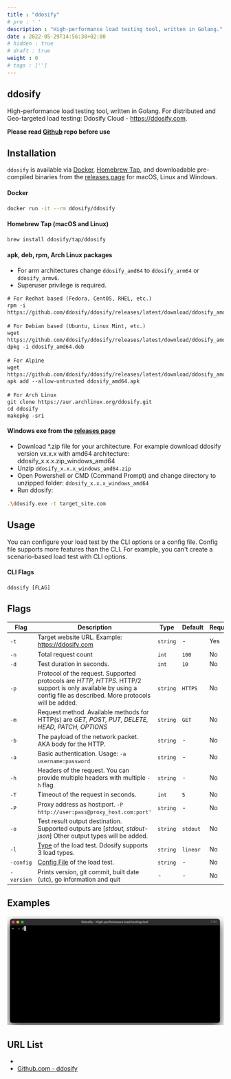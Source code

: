 ```yaml
---
title : "ddosify"
# pre : ' '
description : "High-performance load testing tool, written in Golang."
date : 2022-05-29T14:56:38+02:00
# hidden : true
# draft : true
weight : 0
# tags : ['']
---
```


## ddosify

High-performance load testing tool, written in Golang. For distributed and Geo-targeted load testing: Ddosify Cloud - <https://ddosify.com>.

**Please read [Github](https://github.com/ddosify/ddosify) repo before use**

## Installation

`ddosify` is available via [Docker](https://hub.docker.com/r/ddosify/ddosify), [Homebrew Tap](#homebrew-tap-macos-and-linux), and downloadable pre-compiled binaries from the [releases page](https://github.com/ddosify/ddosify/releases/latest) for macOS, Linux and Windows.

#### Docker

```bash
docker run -it --rm ddosify/ddosify
```

#### Homebrew Tap (macOS and Linux)

```bash
brew install ddosify/tap/ddosify
```

#### apk, deb, rpm, Arch Linux packages

* For arm architectures change `ddosify_amd64` to `ddosify_arm64` or `ddosify_armv6`.
* Superuser privilege is required.

```plain
# For Redhat based (Fedora, CentOS, RHEL, etc.)
rpm -i https://github.com/ddosify/ddosify/releases/latest/download/ddosify_amd64.rpm

# For Debian based (Ubuntu, Linux Mint, etc.)
wget https://github.com/ddosify/ddosify/releases/latest/download/ddosify_amd64.deb
dpkg -i ddosify_amd64.deb

# For Alpine
wget https://github.com/ddosify/ddosify/releases/latest/download/ddosify_amd64.apk
apk add --allow-untrusted ddosify_amd64.apk

# For Arch Linux
git clone https://aur.archlinux.org/ddosify.git
cd ddosify
makepkg -sri
```

#### Windows exe from the [releases page](https://github.com/ddosify/ddosify/releases/latest)

* Download *.zip file for your architecture. For example download ddosify version vx.x.x with amd64 architecture: ddosify_x.x.x.zip_windows_amd64
* Unzip `ddosify_x.x.x_windows_amd64.zip`
* Open Powershell or CMD (Command Prompt) and change directory to unzipped folder: `ddosify_x.x.x_windows_amd64`
* Run ddosify:

```bash
.\ddosify.exe -t target_site.com
```

## Usage

You can configure your load test by the CLI options or a config file. Config file supports more features than the CLI. For example, you can't create a scenario-based load test with CLI options.

#### CLI Flags

```plain
ddosify [FLAG]
```

## Flags

| Flag       | Description                                                                                                                                                         | Type     | Default  | Required? |
| ---------- | ------------------------------------------------------------------------------------------------------------------------------------------------------------------- | -------- | -------- | --------- |
| `-t`       | Target website URL. Example: <https://ddosify.com>                                                                                                                  | `string` | -        | Yes       |
| `-n`       | Total request count                                                                                                                                                 | `int`    | `100`    | No        |
| `-d`       | Test duration in seconds.                                                                                                                                           | `int`    | `10`     | No        |
| `-p`       | Protocol of the request. Supported protocols are *HTTP, HTTPS*. HTTP/2 support is only available by using a config file as described. More protocols will be added. | `string` | `HTTPS`  | No        |
| `-m`       | Request method. Available methods for HTTP(s) are *GET, POST, PUT, DELETE, HEAD, PATCH, OPTIONS*                                                                    | `string` | `GET`    | No        |
| `-b`       | The payload of the network packet. AKA body for the HTTP.                                                                                                           | `string` | -        | No        |
| `-a`       | Basic authentication. Usage: `-a username:password`                                                                                                                 | `string` | -        | No        |
| `-h`       | Headers of the request. You can provide multiple headers with multiple `-h` flag.                                                                                   | `string` | -        | No        |
| `-T`       | Timeout of the request in seconds.                                                                                                                                  | `int`    | `5`      | No        |
| `-P`       | Proxy address as host:port. `-P http://user:pass@proxy_host.com:port'`                                                                                              | `string` | -        | No        |
| `-o`       | Test result output destination. Supported outputs are [*stdout, stdout-json*] Other output types will be added.                                                     | `string` | `stdout` | No        |
| `-l`       | [Type](#load-types) of the load test. Ddosify supports 3 load types.                                                                                                | `string` | `linear` | No        |
| `-config`  | [Config File](#config-file) of the load test.                                                                                                                       | `string` | -        | No        |
| `-version` | Prints version, git commit, built date (utc), go information and quit                                                                                               | -        | -        | No        |

## Examples

![Example](images/ddosify-quick-start.gif)

## URL List

* [](https://ddosify.com/)
* [Github.com - ddosify](https://github.com/ddosify/ddosify)

